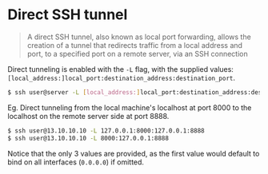 # Direct SSH tunnel

> A direct SSH tunnel, also known as local port forwarding, allows the creation of a tunnel that redirects traffic from a local address and port, to a specified port on a remote server, via an SSH connection

Direct tunneling is enabled with the `-L` flag, with the supplied values: `[local_address:]local_port:destination_address:destination_port`.

```bash
$ ssh user@server -L [local_address:]local_port:destination_address:destination_port
```

Eg. Direct tunneling from the local machine's localhost at port 8000 to the localhost on the remote server side at port 8888.

```bash
$ ssh user@13.10.10.10 -L 127.0.0.1:8000:127.0.0.1:8888
$ ssh user@13.10.10.10 -L 8000:127.0.0.1:8888
```

Notice that the only 3 values are provided, as the first value would default to bind on all interfaces (`0.0.0.0`) if omitted.
